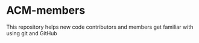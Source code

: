 # ACM-members
This repository helps new code contributors and members get familiar with using git and GitHub
